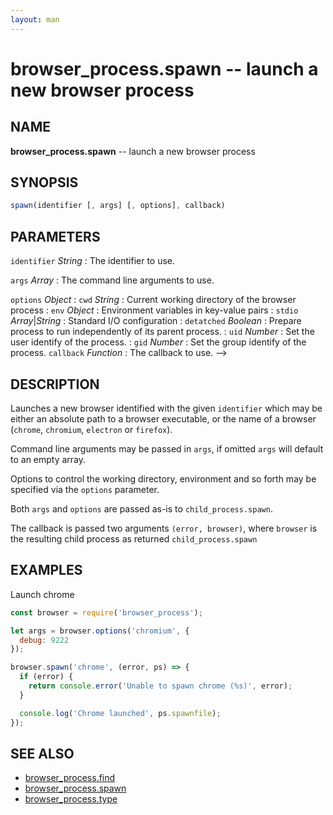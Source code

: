 ```yaml
---
layout: man
---
```

# browser_process.spawn -- launch a new browser process

## NAME
**browser_process.spawn** -- launch a new browser process

## SYNOPSIS

```js
spawn(identifier [, args] [, options], callback)
```

## PARAMETERS

`identifier` *String*
:   The identifier to use.

`args` *Array*
:   The command line arguments to use.

`options` *Object*
:   `cwd` *String*
:       Current working directory of the browser process
:   `env` *Object*
:       Environment variables in key-value pairs
:   `stdio` *Array*|*String*
:       Standard I/O configuration
:   `detatched` *Boolean*
:       Prepare process to run independently of its parent process.
:   `uid` *Number*
:       Set the user identify of the process.
:   `gid` *Number*
:       Set the group identify of the process.
`callback` *Function*
:   The callback to use. -->

## DESCRIPTION

Launches a new browser identified with the given `identifier` which may be either an absolute path to a browser executable, or the name of a browser (`chrome`, `chromium`, `electron` or `firefox`).

Command line arguments may be passed in `args`,
if omitted `args` will default to an empty array.

Options to control the working directory, environment and so forth may be
specified via the `options` parameter.

Both `args` and `options` are passed as-is to `child_process.spawn`.

The callback is passed two arguments `(error, browser)`, where `browser` is the resulting child process as returned `child_process.spawn`


## EXAMPLES

Launch chrome

```js
const browser = require('browser_process');

let args = browser.options('chromium', {
  debug: 9222
});

browser.spawn('chrome', (error, ps) => {
  if (error) {
    return console.error('Unable to spawn chrome (%s)', error);
  }

  console.log('Chrome launched', ps.spawnfile);
});
```

## SEE ALSO

- [browser_process.find](browser_process.find.3.html)
- [browser_process.spawn](browser_process.spawn.3.html)
- [browser_process.type](browser_process.type.3.html)
